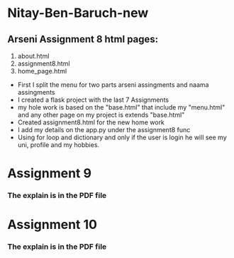 # Nitay-Ben-Baruch-new

## Arseni Assignment 8 html pages:
1. about.html
2. assignment8.html
3. home_page.html

* First I split the menu for two parts arseni assingments and naama assingments
* I created a flask project with the last 7 Assignments
* my hole work is based on the "base.html" that include my "menu.html" and any other page on my project is extends "base.html"
* Created assignment8.html for the new home work
* I add my details on the app.py under the assignment8 func
* Using for loop and dictionary and only if the user is login he will see my uni, profile and my hobbies.


# Assignment 9
### The explain is in the PDF file


# Assignment 10
### The explain is in the PDF file
